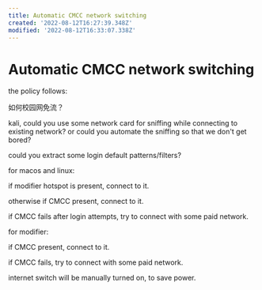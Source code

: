 ```yaml
---
title: Automatic CMCC network switching
created: '2022-08-12T16:27:39.348Z'
modified: '2022-08-12T16:33:07.338Z'
---
```


# Automatic CMCC network switching

the policy follows:

如何校园网免流？

kali, could you use some network card for sniffing while connecting to existing network? or could you automate the sniffing so that we don't get bored?

could you extract some login default patterns/filters?

for macos and linux:

if modifier hotspot is present, connect to it.

otherwise if CMCC present, connect to it.

if CMCC fails after login attempts, try to connect with some paid network.

for modifier:

if CMCC present, connect to it.

if CMCC fails, try to connect with some paid network.

internet switch will be manually turned on, to save power.


